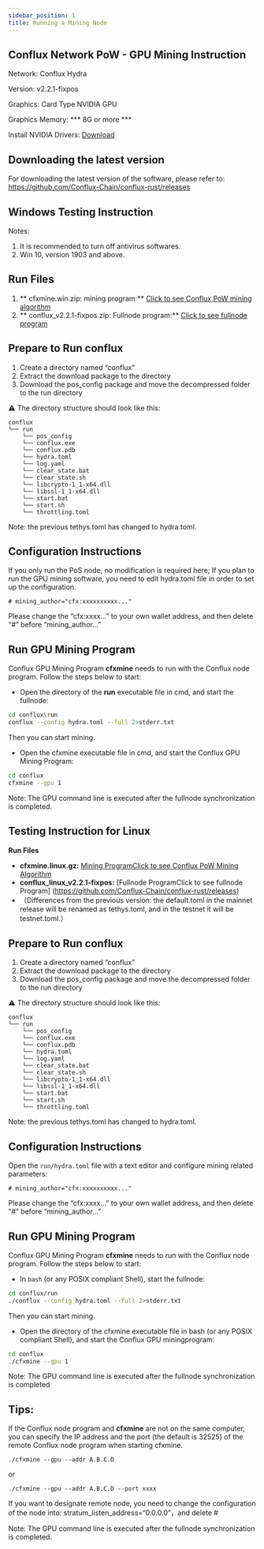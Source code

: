 ```yaml
---
sidebar_position: 1
title: Running a Mining Node
---
```


## Conflux Network PoW - GPU Mining Instruction

Network: Conflux Hydra

Version: v2.2.1-fixpos

Graphics: Card Type	NVIDIA GPU 

Graphics Memory: *** 8G or more ***  

Install NVIDIA Drivers: [Download](https://www.nvidia.cn/Download/index.aspx?lang=cn)

## Downloading the latest version
For downloading the latest version of the software, please refer to: https://github.com/Conflux-Chain/conflux-rust/releases


## Windows Testing Instruction
Notes:

1. It is recommended to turn off antivirus softwares.
2. Win 10, version 1903 and above.

## Run Files

1. ** cfxmine.win.zip: mining program:** [Click to see Conflux PoW mining algorithm](https://github.com/Conflux-Chain/open-cfxmine/releases)
2. ** conflux_v2.2.1-fixpos.zip: Fullnode program:** [Click to see fullnode program](https://github.com/Conflux-Chain/conflux-rust/releases) 

## Prepare to Run conflux
1. Create a directory named “conflux”
2. Extract the download package to the directory
3. Download the pos_config package and move the decompressed folder to the run directory

:warning: The directory structure should look like this:

```
conflux
└── run
    └── pos_config
    └── conflux.exe
    └── conflux.pdb
    └── hydra.toml
    └── log.yaml
    └── clear_state.bat
    └── clear_state.sh
    └── libcrypto-1_1-x64.dll
    └── libssl-1_1-x64.dll
    └── start.bat
    └── start.sh
    └── throttling.toml
```

Note: the previous tethys.toml has changed to hydra.toml.


## Configuration Instructions

If you only run the PoS node, no modification is required here;
If you plan to run the GPU mining software, you need to edit hydra.toml file in order to set up the configuration.

```
# mining_author="cfx:xxxxxxxxxx..."
```

Please change the “cfx:xxxx…” to your own wallet address, and then delete “#” before “mining_author…”


## Run GPU Mining Program

Conflux GPU Mining Program **cfxmine** needs to run with the Conflux node program. Follow the steps below to start:

- Open the directory of the **run** executable file in cmd, and start the fullnode:

```bash
cd conflux\run
conflux --config hydra.toml --full 2>stderr.txt
```

Then you can start mining.

- Open the cfxmine executable file in cmd, and start the Conflux GPU Mining Program:

```bash
cd conflux
cfxmine --gpu 1
```

Note: The GPU command line is executed after the fullnode synchronization is completed.

## Testing Instruction for Linux

**Run Files**

- **cfxmine.linux.gz:** [Mining ProgramClick to see Conflux PoW Mining Algorithm](https://github.com/Conflux-Chain/open-cfxmine/releases)
- **conflux_linux_v2.2.1-fixpos:** [Fullnode ProgramClick to see fullnode Program] (https://github.com/Conflux-Chain/conflux-rust/releases)
- （Differences from the previous version: the default.toml in the mainnet release will be renamed as tethys.toml, and in the testnet it will be testnet.toml.）

## Prepare to Run conflux

1. Create a directory named “conflux”
2. Extract the download package to the directory
3. Download the pos_config package and move the decompressed folder to the run directory

:warning: The directory structure should look like this:

```
conflux
└── run
    └── pos_config
    └── conflux.exe
    └── conflux.pdb
    └── hydra.toml
    └── log.yaml
    └── clear_state.bat
    └── clear_state.sh
    └── libcrypto-1_1-x64.dll
    └── libssl-1_1-x64.dll
    └── start.bat
    └── start.sh
    └── throttling.toml
```

Note: the previous tethys.toml has changed to hydra.toml.

## Configuration Instructions

Open the `run/hydra.toml` file with a text editor and configure mining related parameters:

```
# mining_author="cfx:xxxxxxxxxx..."
```

Please change the “cfx:xxxx…” to your own wallet address, and then delete “#” before “mining_author…”


## Run GPU Mining Program

Conflux GPU Mining Program **cfxmine** needs to run with the Conflux node program. Follow the steps below to start:

- In `bash` (or any POSIX compliant Shell), start the fullnode:

```bash
cd conflux/run
./conflux --config hydra.toml --full 2>stderr.txt
```

Then you can start mining.

- Open the directory of the cfxmine executable file in bash (or any POSIX compliant Shell), and start the Conflux GPU miningprogram:

```bash
cd conflux
./cfxmine --gpu 1
```

Note: The GPU command line is executed after the fullnode synchronization is completed

## Tips:

If the Conflux node program and **cfxmine** are not on the same computer, you can specify the IP address and the port (the default is 32525) of the remote Conflux node program when starting cfxmine.

```
./cfxmine --gpu --addr A.B.C.D
```

or

```
./cfxmine --gpu --addr A.B.C.D --port xxxx
```

If you want to designate remote node, you need to change the configuration of the node into:
stratum_listen_address=“0.0.0.0”，and delete #

Note: The GPU command line is executed after the fullnode synchronization is completed.
